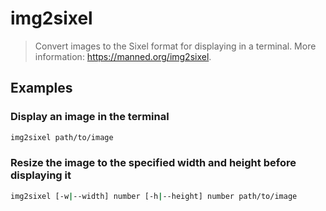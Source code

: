 # img2sixel

> Convert images to the Sixel format for displaying in a terminal. More information: <https://manned.org/img2sixel>.

## Examples

### Display an image in the terminal

```bash
img2sixel path/to/image
```

### Resize the image to the specified width and height before displaying it

```bash
img2sixel [-w|--width] number [-h|--height] number path/to/image
```
